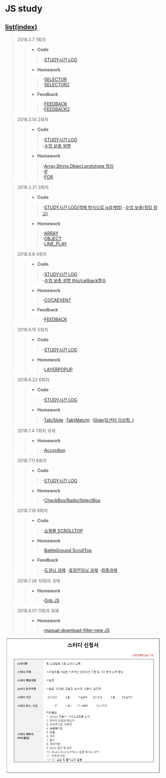 JS study 
=============

## [list(index)](https://yungvely.github.io/study/)

> 2018.3.7 1회차
>> - **Code**
>>>-[STUDY시간 LOG](https://yungvely.github.io/study/ex01_180307/test_onClass.html)
>> - **Homework**
>>>-[SELECTOR](https://yungvely.github.io/study/ex01_180307/exam/selector.html)  
>>>-[SELECTOR2](https://yungvely.github.io/study/ex01_180307/exam/selector2.html)
>> - **Feedback**
>>>-[FEEDBACK](https://yungvely.github.io/study/ex01_180307/exam/feedback1.html)  
>>>-[FEEDBACK2](https://yungvely.github.io/study/ex01_180307/exam/feedback2.html)

> 2018.3.14 2회차
>> - **Code**
>>>-[STUDY시간 LOG](https://yungvely.github.io/study/ex02_180314/test_onClass.html)<br/>
>>>-[수업 보충 설명](https://goo.gl/t1iap6)
>> - **Homework**
>>>-[Array,String,Object.prototype 정리](https://goo.gl/EgDuL2)  
>>>-[IF](https://yungvely.github.io/study/ex02_180314/exam/if.html)  
>>>-[FOR](https://yungvely.github.io/study/ex02_180314/exam/for.html)

> 2018.3.21 3회차
>> - **Code**
>>>-[STUDY시간 LOG(객체 방식으로 js설계법)](https://yungvely.github.io/study/ex03_180321/test_onClass.html)
>>>-[수업 보충(정답 참고)](https://goo.gl/dw3trL)
>> - **Homework**
>>>-[ARRAY](https://yungvely.github.io/study/ex03_180321/exam/array.html)  
>>>-[OBJECT](https://yungvely.github.io/study/ex03_180321/exam/object.html)<br/>
>>>-[LINE_PLAY](https://yungvely.github.io/study/ex03_180321/exam/lineplay/line_play.html)

> 2018.6.8 4회차
>> - **Code**
>>>-[STUDY시간 LOG](https://yungvely.github.io/study/ex04_180608/test_onClass.html)<br/>
>>>-[수업 보충 설명 this/callback함수](https://goo.gl/7RyDYp)
>> - **Homework**
>>>-[COCAEVENT](https://yungvely.github.io/study/ex04_180608/exam/index.html)  
>> - **Feedback**
>>>-[FEEDBACK](https://goo.gl/mfhavh)  

> 2018.6.15 5회차
>> - **Code**
>>>-[STUDY시간 LOG](https://yungvely.github.io/study/ex05_180615/test_onClass.html)
>> - **Homework**
>>>-[LAYERPOPUP](https://yungvely.github.io/study/ex05_180615/exam/layerPop.html)

> 2018.6.22 6회차
>> - **Code**
>>>-[STUDY시간 LOG](https://yungvely.github.io/study/ex06_180622/test_onClass.html)
>> - **Homework**
>>>-[Tab/Slide](https://yungvely.github.io/study/ex06_180622/exam/index.html)
>>>-[Tab(Match)](https://yungvely.github.io/study/ex06_180622/exam/tab.html)
>>>-[Slide(모션이 이상함..)](https://yungvely.github.io/study/ex06_180622/exam/slide.html)

> 2018.7.4 7회차 과제
>> - **Homework**
>>>-[Accordion](https://yungvely.github.io/study/ex07_180704/exam/list-expand.html)

> 2018.7.11 8회차
>> - **Code**
>>>-[STUDY시간 LOG](https://yungvely.github.io/study/ex08_180711/test_onClass.html)
>> - **Homework**
>>>-[CheckBox/Radio/SelectBox](https://yungvely.github.io/study/ex08_180711/exam/index.html)

> 2018.7.18 9회차
>> - **Code**
>>>-[쇼핑몰 SCROLLTOP](https://yungvely.github.io/study/ex09_180718/test_onClass.html)
>> - **Homework**
>>>-[BattleGround ScrollTop](https://yungvely.github.io/study/ex09_180718/exam/index.html)
>> - **Feedback**
>>>-[도걸님 과제](https://dogeol.github.io/study/js_study/exam12/exam14/index.html)
>>>-[효정전임님 과제](https://hj-hakin.github.io/study/exam9/battleground/index.html)
>>>-[최종과제](https://dogeol.github.io/study/js_study/exam12/exam14/final_index.html)

> 2018.7.26 10회차 과제
>> - **Homework**
>>>-[Gnb JS](https://yungvely.github.io/study/ex10_180726/gnb.html)

> 2018.8.01 11회차 과제
>> - **Homework**
>>>-[manual-download-filter-new JS](https://yungvely.github.io/study/ex11_180801/main.js)






![js_study](./js_sc.jpg)
